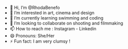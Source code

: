 - 👋 Hi, I’m @RhodaBenefo
- 👀 I’m interested in art, cinema and design
- 🌱 I’m currently learning swimming and coding
- 💞️ I’m looking to collaborate on shooting and filmmaking
- 📫 How to reach me : Instagram - Linkedin
- 😄 Pronouns: She/Her
- ⚡ Fun fact: I am very clumsy !

<!---
RhodaBenefo/RhodaBenefo is a ✨ special ✨ repository because its `README.md` (this file) appears on your GitHub profile.
You can click the Preview link to take a look at your changes.
--->
